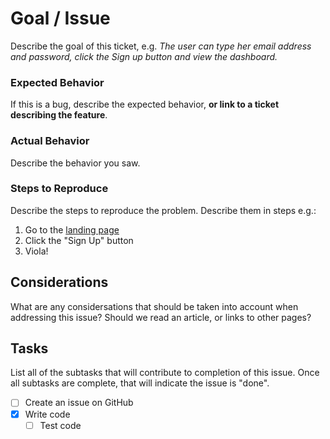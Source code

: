# Goal / Issue

Describe the goal of this ticket, e.g. _The user can type her email address and password, click the Sign up button and view the dashboard._

### Expected Behavior

If this is a bug, describe the expected behavior, **or link to a ticket describing the feature**.

### Actual Behavior

Describe the behavior you saw.

### Steps to Reproduce

Describe the steps to reproduce the problem. Describe them in steps e.g.:

1. Go to the [landing page](#goal)
1. Click the "Sign Up" button
1. Viola!

## Considerations

What are any considersations that should be taken into account when addressing this issue? Should we read an article, or links to other pages?



## Tasks

List all of the subtasks that will contribute to completion of this issue. Once all subtasks are complete, that will indicate the issue is "done".

* [ ] Create an issue on GitHub
* [x] Write code
  * [ ] Test code
